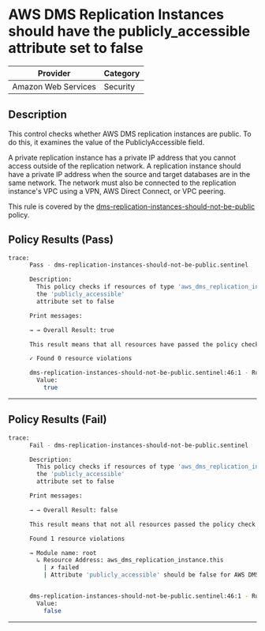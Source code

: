 # AWS DMS Replication Instances should have the publicly_accessible attribute set to false

| Provider            | Category  |
| ------------------- | --------  |
| Amazon Web Services |  Security |

## Description

This control checks whether AWS DMS replication instances are public. To do this, it examines the value of the PubliclyAccessible field.

A private replication instance has a private IP address that you cannot access outside of the replication network. A replication instance should have a private IP address when the source and target databases are in the same network. The network must also be connected to the replication instance's VPC using a VPN, AWS Direct Connect, or VPC peering.

This rule is covered by the [dms-replication-instances-should-not-be-public](../../policies/dms-replication-instances-should-not-be-public.sentinel) policy.

## Policy Results (Pass)

```bash
trace:
      Pass - dms-replication-instances-should-not-be-public.sentinel

      Description:
        This policy checks if resources of type 'aws_dms_replication_instance' have
        the 'publicly_accessible'
        attribute set to false

      Print messages:

      → → Overall Result: true

      This result means that all resources have passed the policy check for the policy dms-replication-instances-should-not-be-public.

      ✓ Found 0 resource violations

      dms-replication-instances-should-not-be-public.sentinel:46:1 - Rule "main"
        Value:
          true
```

---

## Policy Results (Fail)

```bash
trace:
      Fail - dms-replication-instances-should-not-be-public.sentinel

      Description:
        This policy checks if resources of type 'aws_dms_replication_instance' have
        the 'publicly_accessible'
        attribute set to false

      Print messages:

      → → Overall Result: false

      This result means that not all resources passed the policy check and the protected behavior is not allowed for the policy dms-replication-instances-should-not-be-public.

      Found 1 resource violations

      → Module name: root
        ↳ Resource Address: aws_dms_replication_instance.this
          | ✗ failed
          | Attribute 'publicly_accessible' should be false for AWS DMS Replication Instance. Refer to https://docs.aws.amazon.com/securityhub/latest/userguide/dms-controls.html#dms-1 for more details.


      dms-replication-instances-should-not-be-public.sentinel:46:1 - Rule "main"
        Value:
          false
```

---

